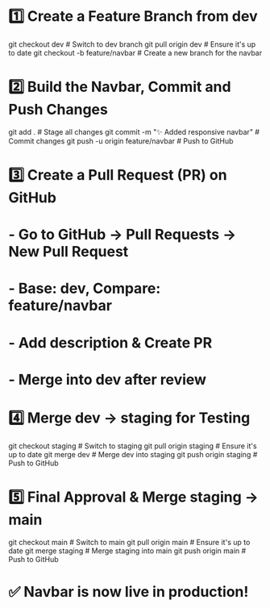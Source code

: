 # 1️⃣ Create a Feature Branch from dev
git checkout dev  # Switch to dev branch
git pull origin dev  # Ensure it's up to date
git checkout -b feature/navbar  # Create a new branch for the navbar

# 2️⃣ Build the Navbar, Commit and Push Changes
git add .  # Stage all changes
git commit -m "✨ Added responsive navbar"  # Commit changes
git push -u origin feature/navbar  # Push to GitHub

# 3️⃣ Create a Pull Request (PR) on GitHub
# - Go to GitHub → Pull Requests → New Pull Request
# - Base: dev, Compare: feature/navbar
# - Add description & Create PR
# - Merge into dev after review

# 4️⃣ Merge dev → staging for Testing
git checkout staging  # Switch to staging
git pull origin staging  # Ensure it's up to date
git merge dev  # Merge dev into staging
git push origin staging  # Push to GitHub

# 5️⃣ Final Approval & Merge staging → main
git checkout main  # Switch to main
git pull origin main  # Ensure it's up to date
git merge staging  # Merge staging into main
git push origin main  # Push to GitHub

# ✅ Navbar is now live in production!
